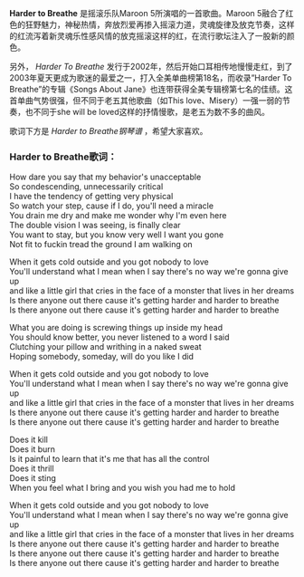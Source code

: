 

**Harder to Breathe** 是摇滚乐队Maroon 5所演唱的一首歌曲。Maroon
5融合了红色的狂野魅力，神秘热情，奔放烈爱再掺入摇滚力道，灵魂旋律及放克节奏，这样的红流泻着新灵魂乐性感风情的放克摇滚这样的红，在流行歌坛注入了一股新的颜色。

另外， _Harder To Breathe_
发行于2002年，然后开始口耳相传地慢慢走红，到了2003年夏天更成为歌迷的最爱之一，打入全美单曲榜第18名，而收录”Harder To
Breathe”的专辑《Songs About Jane》也连带获得全美专辑榜第七名的佳绩。这首单曲气势很强，但不同于老五其他歌曲（如This
love、Misery）一强一弱的节奏，也不同于she will be loved这样的抒情慢歌，是老五为数不多的曲风。

歌词下方是 _Harder to Breathe钢琴谱_ ，希望大家喜欢。

### Harder to Breathe歌词：

How dare you say that my behavior's unacceptable  
So condescending, unnecessarily critical  
I have the tendency of getting very physical  
So watch your step, cause if I do, you'll need a miracle  
You drain me dry and make me wonder why I'm even here  
The double vision I was seeing, is finally clear  
You want to stay, but you know very well I want you gone  
Not fit to fuckin tread the ground I am walking on

When it gets cold outside and you got nobody to love  
You'll understand what I mean when I say there's no way we're gonna give up  
and like a little girl that cries in the face of a monster that lives in her
dreams  
Is there anyone out there cause it's getting harder and harder to breathe  
Is there anyone out there cause it's getting harder and harder to breathe

What you are doing is screwing things up inside my head  
You should know better, you never listened to a word I said  
Clutching your pillow and writhing in a naked sweat  
Hoping somebody, someday, will do you like I did

When it gets cold outside and you got nobody to love  
You'll understand what I mean when I say there's no way we're gonna give up  
and like a little girl that cries in the face of a monster that lives in her
dreams  
Is there anyone out there cause it's getting harder and harder to breathe  
Is there anyone out there cause it's getting harder and harder to breathe

Does it kill  
Does it burn  
Is it painful to learn that it's me that has all the control  
Does it thrill  
Does it sting  
When you feel what I bring and you wish you had me to hold

When it gets cold outside and you got nobody to love  
You'll understand what I mean when I say there's no way we're gonna give up  
and like a little girl that cries in the face of a monster that lives in her
dreams  
Is there anyone out there cause it's getting harder and harder to breathe  
Is there anyone out there cause it's getting harder and harder to breathe  
Is there anyone out there cause it's getting harder and harder to breathe


